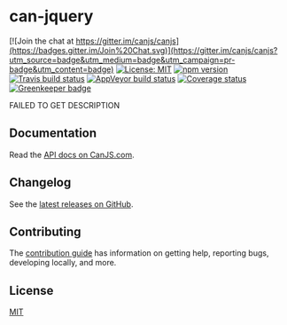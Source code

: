 # can-jquery

[![Join the chat at https://gitter.im/canjs/canjs](https://badges.gitter.im/Join%20Chat.svg)](https://gitter.im/canjs/canjs?utm_source=badge&utm_medium=badge&utm_campaign=pr-badge&utm_content=badge)
[![License: MIT](https://img.shields.io/badge/license-MIT-blue.svg)](https://github.com/canjs/can-jquery/blob/master/LICENSE.md)
[![npm version](https://badge.fury.io/js/can-jquery.svg)](https://www.npmjs.com/package/can-jquery)
[![Travis build status](https://travis-ci.org/canjs/can-jquery.svg?branch=master)](https://travis-ci.org/canjs/can-jquery)
[![AppVeyor build status](https://ci.appveyor.com/api/projects/status/github/canjs/can-jquery?branch=master&svg=true)](https://ci.appveyor.com/project/matthewp/can-jquery)
[![Coverage status](https://coveralls.io/repos/github/canjs/can-jquery/badge.svg?branch=master)](https://coveralls.io/github/canjs/can-jquery?branch=master)
[![Greenkeeper badge](https://badges.greenkeeper.io/canjs/can-jquery.svg)](https://greenkeeper.io/)

FAILED TO GET DESCRIPTION

## Documentation

Read the [API docs on CanJS.com](https://canjs.com/doc/can-jquery.html).

## Changelog

See the [latest releases on GitHub](https://github.com/canjs/can-jquery/releases).

## Contributing

The [contribution guide](https://github.com/canjs/can-jquery/blob/master/CONTRIBUTING.md) has information on getting help, reporting bugs, developing locally, and more.

## License

[MIT](https://github.com/canjs/can-jquery/blob/master/LICENSE.md)

